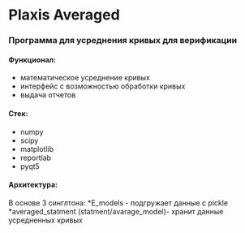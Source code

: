 # Plaxis Averaged

### Программа для усреднения кривых для верификации

#### Функционал:
* математическое усреднение кривых
* интерфейс с возможностью обработки кривых
* выдача отчетов

#### Стек:
* numpy
* scipy
* matplotlib
* reportlab
* pyqt5

#### Архитектура:
В основе 3 синглтона:
*E_models - подгружает данные с pickle
*averaged_statment (statment/avarage_model)- хранит данные усредненных кривых